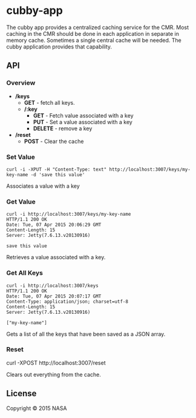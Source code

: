 # cubby-app

The cubby app provides a centralized caching service for the CMR. Most caching in the CMR should be done in each application in separate in memory cache. Sometimes a single central cache will be needed. The cubby application provides that capability.


## API

### Overview

  * **/keys**
    * **GET** - fetch all keys.
    * **/:key**
      * **GET** - Fetch value associated with a key
      * **PUT** - Set a value associated with a key
      * **DELETE** - remove a key
  * **/reset**
    * **POST** - Clear the cache


### Set Value

    curl -i -XPUT -H "Content-Type: text" http://localhost:3007/keys/my-key-name -d 'save this value'

Associates a value with a key

### Get Value

```
curl -i http://localhost:3007/keys/my-key-name
HTTP/1.1 200 OK
Date: Tue, 07 Apr 2015 20:06:29 GMT
Content-Length: 15
Server: Jetty(7.6.13.v20130916)

save this value
```

Retrieves a value associated with a key.


### Get All Keys

```
curl -i http://localhost:3007/keys
HTTP/1.1 200 OK
Date: Tue, 07 Apr 2015 20:07:17 GMT
Content-Type: application/json; charset=utf-8
Content-Length: 15
Server: Jetty(7.6.13.v20130916)

["my-key-name"]
```

Gets a list of all the keys that have been saved as a JSON array.

### Reset

curl -XPOST http://localhost:3007/reset

Clears out everything from the cache.

## License

Copyright © 2015 NASA
